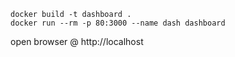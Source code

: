 ```docker build -t dashboard .```  
```docker run --rm -p 80:3000 --name dash dashboard```

open browser @ http://localhost
